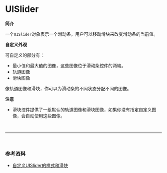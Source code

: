 # UISlider

**简介**

一个`UISlider`对象表示一个滑动条，用户可以移动滑块来改变滑动条的当前值。



**自定义外观**

可自定义的部分有：

* 最小值和最大值的图像，这些图像位于滑动条控件的两端。
* 轨道图像
* 滑块图像

像轨道图像和滑块，你可以为滑动条的不同状态分配不同的图像。



**注意**

* 滑块控件提供了一组默认的轨道图像和滑块图像，如果你没有指定自定义图像，会自动使用这些图像。

<br>

***

<br>

### 参考资料

* [自定义UISlider的样式和滑块](http://www.cnblogs.com/jauntlin/archive/2011/12/16/2289974.html)